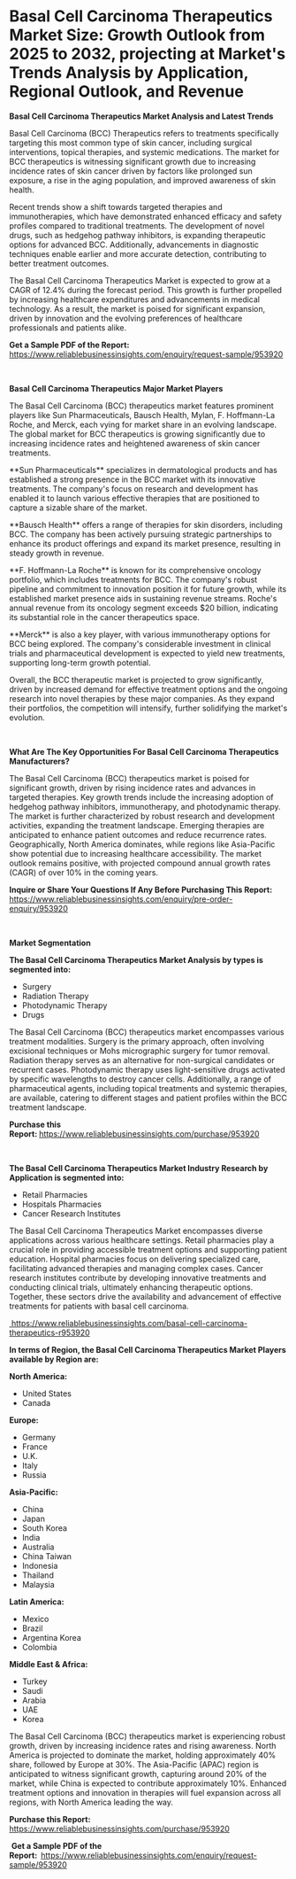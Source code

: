 <p><h1>Basal Cell Carcinoma Therapeutics Market Size: Growth Outlook from 2025 to 2032, projecting at Market's Trends Analysis by Application, Regional Outlook, and Revenue</h1></p><p><strong>Basal Cell Carcinoma Therapeutics Market Analysis and Latest Trends</strong></p>
<p><p>Basal Cell Carcinoma (BCC) Therapeutics refers to treatments specifically targeting this most common type of skin cancer, including surgical interventions, topical therapies, and systemic medications. The market for BCC therapeutics is witnessing significant growth due to increasing incidence rates of skin cancer driven by factors like prolonged sun exposure, a rise in the aging population, and improved awareness of skin health. </p><p>Recent trends show a shift towards targeted therapies and immunotherapies, which have demonstrated enhanced efficacy and safety profiles compared to traditional treatments. The development of novel drugs, such as hedgehog pathway inhibitors, is expanding therapeutic options for advanced BCC. Additionally, advancements in diagnostic techniques enable earlier and more accurate detection, contributing to better treatment outcomes.</p><p>The Basal Cell Carcinoma Therapeutics Market is expected to grow at a CAGR of 12.4% during the forecast period. This growth is further propelled by increasing healthcare expenditures and advancements in medical technology. As a result, the market is poised for significant expansion, driven by innovation and the evolving preferences of healthcare professionals and patients alike.</p></p>
<p><strong>Get a Sample PDF of the Report:&nbsp;</strong> <a href="https://www.reliablebusinessinsights.com/enquiry/request-sample/953920?utm_campaign=3215&utm_medium=2&utm_source=Github&utm_content=ia&utm_term=18042025&utm_id=basal-cell-carcinoma-therapeutics">https://www.reliablebusinessinsights.com/enquiry/request-sample/953920</a></p>
<p>&nbsp;</p>
<p><strong>Basal Cell Carcinoma Therapeutics Major Market Players</strong></p>
<p><p>The Basal Cell Carcinoma (BCC) therapeutics market features prominent players like Sun Pharmaceuticals, Bausch Health, Mylan, F. Hoffmann-La Roche, and Merck, each vying for market share in an evolving landscape. The global market for BCC therapeutics is growing significantly due to increasing incidence rates and heightened awareness of skin cancer treatments.</p><p>**Sun Pharmaceuticals** specializes in dermatological products and has established a strong presence in the BCC market with its innovative treatments. The company's focus on research and development has enabled it to launch various effective therapies that are positioned to capture a sizable share of the market.</p><p>**Bausch Health** offers a range of therapies for skin disorders, including BCC. The company has been actively pursuing strategic partnerships to enhance its product offerings and expand its market presence, resulting in steady growth in revenue.</p><p>**F. Hoffmann-La Roche** is known for its comprehensive oncology portfolio, which includes treatments for BCC. The company's robust pipeline and commitment to innovation position it for future growth, while its established market presence aids in sustaining revenue streams. Roche's annual revenue from its oncology segment exceeds $20 billion, indicating its substantial role in the cancer therapeutics space.</p><p>**Merck** is also a key player, with various immunotherapy options for BCC being explored. The company's considerable investment in clinical trials and pharmaceutical development is expected to yield new treatments, supporting long-term growth potential.</p><p>Overall, the BCC therapeutic market is projected to grow significantly, driven by increased demand for effective treatment options and the ongoing research into novel therapies by these major companies. As they expand their portfolios, the competition will intensify, further solidifying the market's evolution.</p></p>
<p>&nbsp;</p>
<p><strong>What Are The Key Opportunities For Basal Cell Carcinoma Therapeutics Manufacturers?</strong></p>
<p><p>The Basal Cell Carcinoma (BCC) therapeutics market is poised for significant growth, driven by rising incidence rates and advances in targeted therapies. Key growth trends include the increasing adoption of hedgehog pathway inhibitors, immunotherapy, and photodynamic therapy. The market is further characterized by robust research and development activities, expanding the treatment landscape. Emerging therapies are anticipated to enhance patient outcomes and reduce recurrence rates. Geographically, North America dominates, while regions like Asia-Pacific show potential due to increasing healthcare accessibility. The market outlook remains positive, with projected compound annual growth rates (CAGR) of over 10% in the coming years.</p></p>
<p><strong>Inquire or Share Your Questions If Any Before Purchasing This Report:</strong> <a href="https://www.reliablebusinessinsights.com/enquiry/pre-order-enquiry/953920?utm_campaign=3215&utm_medium=2&utm_source=Github&utm_content=ia&utm_term=18042025&utm_id=basal-cell-carcinoma-therapeutics">https://www.reliablebusinessinsights.com/enquiry/pre-order-enquiry/953920</a></p>
<p>&nbsp;</p>
<p><strong>Market Segmentation</strong></p>
<p><strong>The Basal Cell Carcinoma Therapeutics Market Analysis by types is segmented into:</strong></p>
<p><ul><li>Surgery</li><li>Radiation Therapy</li><li>Photodynamic Therapy</li><li>Drugs</li></ul></p>
<p><p>The Basal Cell Carcinoma (BCC) therapeutics market encompasses various treatment modalities. Surgery is the primary approach, often involving excisional techniques or Mohs micrographic surgery for tumor removal. Radiation therapy serves as an alternative for non-surgical candidates or recurrent cases. Photodynamic therapy uses light-sensitive drugs activated by specific wavelengths to destroy cancer cells. Additionally, a range of pharmaceutical agents, including topical treatments and systemic therapies, are available, catering to different stages and patient profiles within the BCC treatment landscape.</p></p>
<p><strong>Purchase this Report:&nbsp;</strong><a href="https://www.reliablebusinessinsights.com/purchase/953920?utm_campaign=3215&utm_medium=2&utm_source=Github&utm_content=ia&utm_term=18042025&utm_id=basal-cell-carcinoma-therapeutics">https://www.reliablebusinessinsights.com/purchase/953920</a></p>
<p>&nbsp;</p>
<p><strong>The Basal Cell Carcinoma Therapeutics Market Industry Research by Application is segmented into:</strong></p>
<p><ul><li>Retail Pharmacies</li><li>Hospitals Pharmacies</li><li>Cancer Research Institutes</li></ul></p>
<p><p>The Basal Cell Carcinoma Therapeutics Market encompasses diverse applications across various healthcare settings. Retail pharmacies play a crucial role in providing accessible treatment options and supporting patient education. Hospital pharmacies focus on delivering specialized care, facilitating advanced therapies and managing complex cases. Cancer research institutes contribute by developing innovative treatments and conducting clinical trials, ultimately enhancing therapeutic options. Together, these sectors drive the availability and advancement of effective treatments for patients with basal cell carcinoma.</p></p>
<p><a href="https://www.reliablebusinessinsights.com/basal-cell-carcinoma-therapeutics-r953920?utm_campaign=3215&utm_medium=2&utm_source=Github&utm_content=ia&utm_term=18042025&utm_id=basal-cell-carcinoma-therapeutics">&nbsp;https://www.reliablebusinessinsights.com/basal-cell-carcinoma-therapeutics-r953920</a></p>
<p><strong>In terms of Region, the Basal Cell Carcinoma Therapeutics Market Players available by Region are:</strong></p>
<p>
    <p> <strong> North America: </strong>
        <ul>
            <li>United States</li>
            <li>Canada</li>
        </ul>
        </p> 
    <p> <strong> Europe: </strong>
        <ul>
            <li>Germany</li>
            <li>France</li>
            <li>U.K.</li>
            <li>Italy</li>
            <li>Russia</li>
        </ul>
        </p> 
    <p> <strong> Asia-Pacific: </strong>
        <ul>
            <li>China</li>
            <li>Japan</li>
            <li>South Korea</li>
            <li>India</li>
            <li>Australia</li>
            <li>China Taiwan</li>
            <li>Indonesia</li>
            <li>Thailand</li>
            <li>Malaysia</li>
        </ul>
        </p> 
    <p> <strong> Latin America: </strong>
        <ul>
            <li>Mexico</li>
            <li>Brazil</li>
            <li>Argentina Korea</li>
            <li>Colombia</li>
        </ul>
        </p> 
    <p> <strong> Middle East & Africa: </strong>
        <ul>
            <li>Turkey</li>
            <li>Saudi</li>
            <li>Arabia</li>
            <li>UAE</li>
            <li>Korea</li>
        </ul>
    </p>
    </p>
<p><p>The Basal Cell Carcinoma (BCC) therapeutics market is experiencing robust growth, driven by increasing incidence rates and rising awareness. North America is projected to dominate the market, holding approximately 40% share, followed by Europe at 30%. The Asia-Pacific (APAC) region is anticipated to witness significant growth, capturing around 20% of the market, while China is expected to contribute approximately 10%. Enhanced treatment options and innovation in therapies will fuel expansion across all regions, with North America leading the way.</p></p>
<p><strong>Purchase this Report: </strong><a href="https://www.reliablebusinessinsights.com/purchase/953920?utm_campaign=3215&utm_medium=2&utm_source=Github&utm_content=ia&utm_term=18042025&utm_id=basal-cell-carcinoma-therapeutics">https://www.reliablebusinessinsights.com/purchase/953920</a></p>
<p>&nbsp;<strong>Get a Sample PDF of the Report:&nbsp;&nbsp;</strong><a href="https://www.reliablebusinessinsights.com/enquiry/request-sample/953920?utm_campaign=3215&utm_medium=2&utm_source=Github&utm_content=ia&utm_term=18042025&utm_id=basal-cell-carcinoma-therapeutics">https://www.reliablebusinessinsights.com/enquiry/request-sample/953920</a></p>
<p><strong></strong></p>
<p><p></p><p></p><p></p></p>